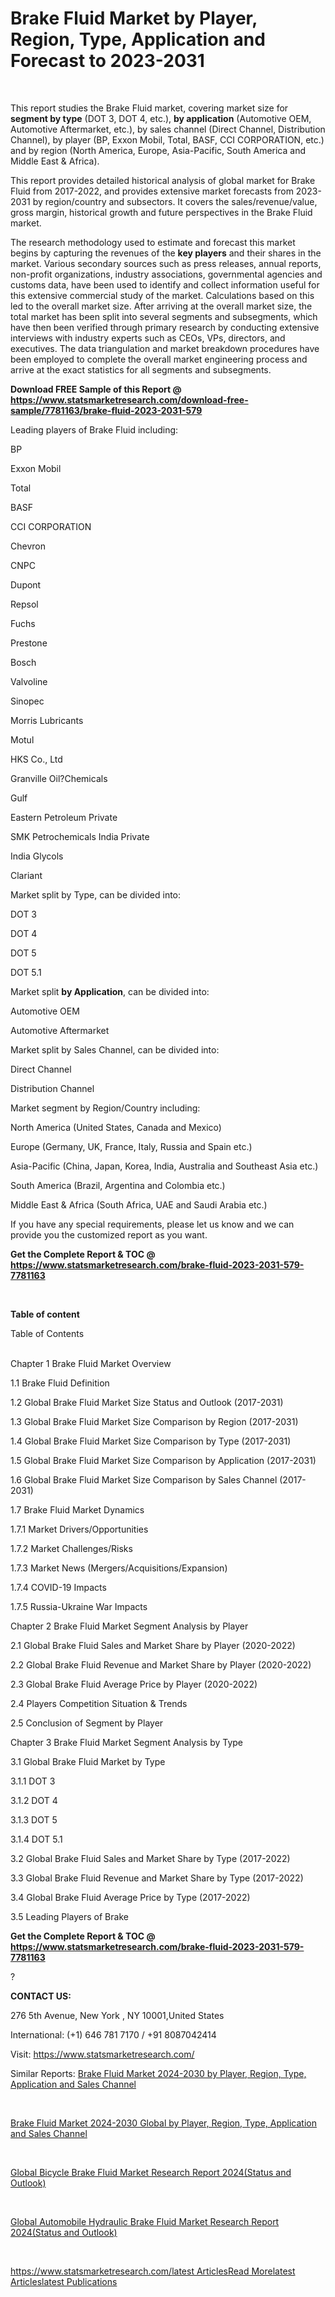 <h1>Brake Fluid Market by Player, Region, Type, Application and Forecast to 2023-2031</h1><br/><p>This report studies the Brake Fluid market, covering market size for <strong>segment by type</strong> (DOT 3, DOT 4, etc.), <strong>by application</strong> (Automotive OEM, Automotive Aftermarket, etc.), by sales channel (Direct Channel, Distribution Channel), by player (BP, Exxon Mobil, Total, BASF, CCI CORPORATION, etc.) and by region (North America, Europe, Asia-Pacific, South America and Middle East & Africa).</p>
 
 
 
 <p>This report provides detailed historical analysis of global market for Brake Fluid from 2017-2022, and provides extensive market forecasts from 2023-2031 by region/country and subsectors. It covers the sales/revenue/value, gross margin, historical growth and future perspectives in the Brake Fluid market.</p>
 
 
 
 <p>The research methodology used to estimate and forecast this market begins by capturing the revenues of the <strong>key players</strong> and their shares in the market. Various secondary sources such as press releases, annual reports, non-profit organizations, industry associations, governmental agencies and customs data, have been used to identify and collect information useful for this extensive commercial study of the market. Calculations based on this led to the overall market size. After arriving at the overall market size, the total market has been split into several segments and subsegments, which have then been verified through primary research by conducting extensive interviews with industry experts such as CEOs, VPs, directors, and executives. The data triangulation and market breakdown procedures have been employed to complete the overall market engineering process and arrive at the exact statistics for all segments and subsegments.</p>
 
 
 
 <p><strong>Download FREE Sample of this Report @ <a href="https://www.statsmarketresearch.com/download-free-sample/7781163/brake-fluid-2023-2031-579">https://www.statsmarketresearch.com/download-free-sample/7781163/brake-fluid-2023-2031-579</a></strong></p>
 
 
 
 <p>Leading players of Brake Fluid including:</p>
 
 
 
 <p>BP</p>
 
 
 
 <p>Exxon Mobil</p>
 
 
 
 <p>Total</p>
 
 
 
 <p>BASF</p>
 
 
 
 <p>CCI CORPORATION</p>
 
 
 
 <p>Chevron</p>
 
 
 
 <p>CNPC</p>
 
 
 
 <p>Dupont</p>
 
 
 
 <p>Repsol</p>
 
 
 
 <p>Fuchs</p>
 
 
 
 <p>Prestone</p>
 
 
 
 <p>Bosch</p>
 
 
 
 <p>Valvoline</p>
 
 
 
 <p>Sinopec</p>
 
 
 
 <p>Morris Lubricants</p>
 
 
 
 <p>Motul</p>
 
 
 
 <p>HKS Co., Ltd</p>
 
 
 
 <p>Granville Oil?Chemicals</p>
 
 
 
 <p>Gulf</p>
 
 
 
 <p>Eastern Petroleum Private</p>
 
 
 
 <p>SMK Petrochemicals India Private</p>
 
 
 
 <p>India Glycols</p>
 
 
 
 <p>Clariant</p>
 
 
 
 <p>Market split by Type, can be divided into:</p>
 
 
 
 <p>DOT 3</p>
 
 
 
 <p>DOT 4</p>
 
 
 
 <p>DOT 5</p>
 
 
 
 <p>DOT 5.1</p>
 
 
 
 <p>Market split <strong>by Application</strong>, can be divided into:</p>
 
 
 
 <p>Automotive OEM</p>
 
 
 
 <p>Automotive Aftermarket</p>
 
 
 
 <p>Market split by Sales Channel, can be divided into:</p>
 
 
 
 <p>Direct Channel</p>
 
 
 
 <p>Distribution Channel</p>
 
 
 
 <p>Market segment by Region/Country including:</p>
 
 
 
 <p>North America (United States, Canada and Mexico)</p>
 
 
 
 <p>Europe (Germany, UK, France, Italy, Russia and Spain etc.)</p>
 
 
 
 <p>Asia-Pacific (China, Japan, Korea, India, Australia and Southeast Asia etc.)</p>
 
 
 
 <p>South America (Brazil, Argentina and Colombia etc.)</p>
 
 
 
 <p>Middle East & Africa (South Africa, UAE and Saudi Arabia etc.)</p>
 
 
 
 <p>If you have any special requirements, please let us know and we can provide you the customized report as you want.</p>
 
 
 
 <div><b>Get the Complete Report & TOC @ <a href="https://www.statsmarketresearch.com/brake-fluid-2023-2031-579-7781163">https://www.statsmarketresearch.com/brake-fluid-2023-2031-579-7781163</a></b></div>
 
 
 
 <p><br />
 
 <b>Table of content</b></p>
 
 
 
 <p>Table of Contents<br />
 
 <br />
 
 Chapter 1 Brake Fluid Market Overview<br />
 
 1.1 Brake Fluid Definition<br />
 
 1.2 Global Brake Fluid Market Size Status and Outlook (2017-2031)<br />
 
 1.3 Global Brake Fluid Market Size Comparison by Region (2017-2031)<br />
 
 1.4 Global Brake Fluid Market Size Comparison by Type (2017-2031)<br />
 
 1.5 Global Brake Fluid Market Size Comparison by Application (2017-2031)<br />
 
 1.6 Global Brake Fluid Market Size Comparison by Sales Channel (2017-2031)<br />
 
 1.7 Brake Fluid Market Dynamics<br />
 
 1.7.1 Market Drivers/Opportunities<br />
 
 1.7.2 Market Challenges/Risks<br />
 
 1.7.3 Market News (Mergers/Acquisitions/Expansion)<br />
 
 1.7.4 COVID-19 Impacts<br />
 
 1.7.5 Russia-Ukraine War Impacts<br />
 
 Chapter 2 Brake Fluid Market Segment Analysis by Player<br />
 
 2.1 Global Brake Fluid Sales and Market Share by Player (2020-2022)<br />
 
 2.2 Global Brake Fluid Revenue and Market Share by Player (2020-2022)<br />
 
 2.3 Global Brake Fluid Average Price by Player (2020-2022)<br />
 
 2.4 Players Competition Situation & Trends<br />
 
 2.5 Conclusion of Segment by Player<br />
 
 Chapter 3 Brake Fluid Market Segment Analysis by Type<br />
 
 3.1 Global Brake Fluid Market by Type<br />
 
 3.1.1 DOT 3<br />
 
 3.1.2 DOT 4<br />
 
 3.1.3 DOT 5<br />
 
 3.1.4 DOT 5.1<br />
 
 3.2 Global Brake Fluid Sales and Market Share by Type (2017-2022)<br />
 
 3.3 Global Brake Fluid Revenue and Market Share by Type (2017-2022)<br />
 
 3.4 Global Brake Fluid Average Price by Type (2017-2022)<br />
 
 3.5 Leading Players of Brake</p>
 
 
 
 <div><b>Get the Complete Report & TOC @ <a href="https://www.statsmarketresearch.com/brake-fluid-2023-2031-579-7781163">https://www.statsmarketresearch.com/brake-fluid-2023-2031-579-7781163</a></b></div>
 
 
 
 <p>? </p>
 
 
 
 <p><b>CONTACT US:</b><br />
 
 276 5th Avenue, New York , NY 10001,United States<br />
 
 International: (+1) 646 781 7170 / +91 8087042414<br />
 
 Visit: <a href="https://www.statsmarketresearch.com/">https://www.statsmarketresearch.com/</a><br />
 
 Similar Reports: <a href="https://www.statsmarketresearch.com/brake-fluid-2023-2031-579-7781163">Brake Fluid Market 2024-2030 by Player, Region, Type, Application and Sales Channel</a><br />
 
 <br />
 
 <a href="https://www.statsmarketresearch.com/brake-fluid-2023-2031-579-7781163">Brake Fluid Market 2024-2030 Global by Player, Region, Type, Application and Sales Channel</a><br />
 
 <br />
 
 <a href="https://www.statsmarketresearch.com/brake-fluid-2023-2031-579-7781163">Global Bicycle Brake Fluid Market Research Report 2024(Status and Outlook)</a><br />
 
 <br />
 
 <a href="https://www.statsmarketresearch.com/brake-fluid-2023-2031-579-7781163">Global Automobile Hydraulic Brake Fluid Market Research Report 2024(Status and Outlook)</a><br />
 
 <br />
 
 <a href="https://gyeongbokgung.com">https://www.statsmarketresearch.com/</a><a href="https://hallyeomaritime.com">latest Articles</a><a href="https://jingwansa.com">Read More</a><a href="https://nguoiviet.jp/">latest Articles</a><a href="https://www.intelmarketresearch.com/">latest Publications</a></p>
